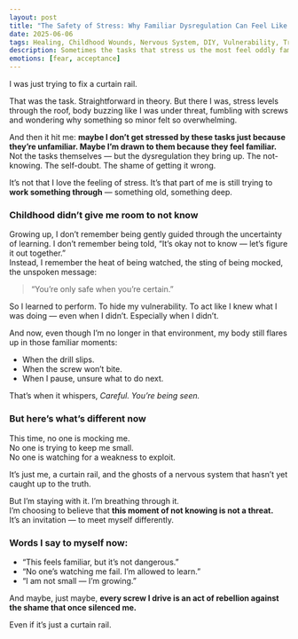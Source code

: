 ```yaml
---
layout: post
title: "The Safety of Stress: Why Familiar Dysregulation Can Feel Like Home"
date: 2025-06-06
tags: Healing, Childhood Wounds, Nervous System, DIY, Vulnerability, Trauma
description: Sometimes the tasks that stress us the most feel oddly familiar — because our nervous system learned to equate uncertainty with danger. But healing means staying with it, and choosing a different response.
emotions: [fear, acceptance]
---
```


I was just trying to fix a curtain rail.

That was the task. Straightforward in theory. But there I was, stress levels through the roof, body buzzing like I was under threat, fumbling with screws and wondering why something so minor felt so overwhelming.

And then it hit me: **maybe I don’t get stressed by these tasks just because they’re unfamiliar. Maybe I’m drawn to them because they feel familiar.** Not the tasks themselves — but the dysregulation they bring up. The not-knowing. The self-doubt. The shame of getting it wrong.

It’s not that I love the feeling of stress. It’s that part of me is still trying to **work something through** — something old, something deep.

### Childhood didn’t give me room to not know

Growing up, I don’t remember being gently guided through the uncertainty of learning. I don’t remember being told, “It’s okay not to know — let’s figure it out together.”  
Instead, I remember the heat of being watched, the sting of being mocked, the unspoken message:  
> “You’re only safe when you’re certain.”

So I learned to perform. To hide my vulnerability. To act like I knew what I was doing — even when I didn’t. Especially when I didn’t.

And now, even though I’m no longer in that environment, my body still flares up in those familiar moments:  
- When the drill slips.  
- When the screw won’t bite.  
- When I pause, unsure what to do next.

That’s when it whispers, *Careful. You’re being seen.*

### But here’s what’s different now

This time, no one is mocking me.  
No one is trying to keep me small.  
No one is watching for a weakness to exploit.

It’s just me, a curtain rail, and the ghosts of a nervous system that hasn’t yet caught up to the truth.

But I’m staying with it. I’m breathing through it.  
I’m choosing to believe that **this moment of not knowing is not a threat.**  
It’s an invitation — to meet myself differently.

### Words I say to myself now:

- “This feels familiar, but it’s not dangerous.”  
- “No one’s watching me fail. I’m allowed to learn.”  
- “I am not small — I’m growing.”

And maybe, just maybe, **every screw I drive is an act of rebellion against the shame that once silenced me.**

Even if it’s just a curtain rail.

